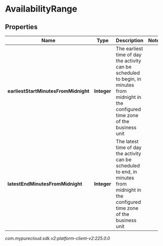 # AvailabilityRange


## Properties

| Name | Type | Description | Notes |
| ------------ | ------------- | ------------- | ------------- |
| **earliestStartMinutesFromMidnight** | **Integer** | The earliest time of day the activity can be scheduled to begin, in minutes from midnight in the configured time zone of the business unit |  |
| **latestEndMinutesFromMidnight** | **Integer** | The latest time of day the activity can be scheduled to end, in minutes from midnight in the configured time zone of the business unit |  |




_com.mypurecloud.sdk.v2:platform-client-v2:225.0.0_

